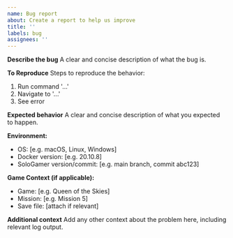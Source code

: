 ```yaml
---
name: Bug report
about: Create a report to help us improve
title: ''
labels: bug
assignees: ''
---
```


**Describe the bug**
A clear and concise description of what the bug is.

**To Reproduce**
Steps to reproduce the behavior:
1. Run command '...'
2. Navigate to '...'
3. See error

**Expected behavior**
A clear and concise description of what you expected to happen.

**Environment:**
- OS: [e.g. macOS, Linux, Windows]
- Docker version: [e.g. 20.10.8]
- SoloGamer version/commit: [e.g. main branch, commit abc123]

**Game Context (if applicable):**
- Game: [e.g. Queen of the Skies]
- Mission: [e.g. Mission 5]
- Save file: [attach if relevant]

**Additional context**
Add any other context about the problem here, including relevant log output.